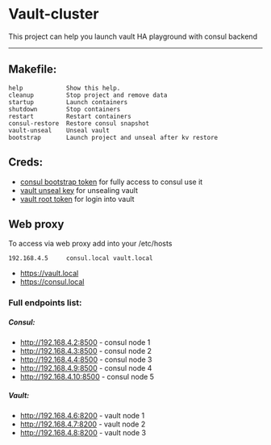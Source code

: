 # Vault-cluster

This project can help you launch vault HA playground with consul backend

---

## Makefile:

    help            Show this help.
    cleanup         Stop project and remove data
    startup         Launch containers
    shutdown        Stop containers
    restart         Restart containers
    consul-restore  Restore consul snapshot
    vault-unseal    Unseal vault
    bootstrap       Launch project and unseal after kv restore

## Creds:

* [consul bootstrap token](./consul-bootstrap-key) for fully access to consul use it
* [vault unseal key](./vault-key) for unsealing vault
* [vault root token](./vault-token) for login into vault

## Web proxy

To access via web proxy add into your /etc/hosts

    192.168.4.5     consul.local vault.local

* https://vault.local
* https://consul.local

### Full endpoints list:

##### Consul:
* http://192.168.4.2:8500 - consul node 1
* http://192.168.4.3:8500 - consul node 2
* http://192.168.4.4:8500 - consul node 3
* http://192.168.4.9:8500 - consul node 4
* http://192.168.4.10:8500 - consul node 5

##### Vault:
* http://192.168.4.6:8200 - vault node 1
* http://192.168.4.7:8200 - vault node 2
* http://192.168.4.8:8200 - vault node 3
